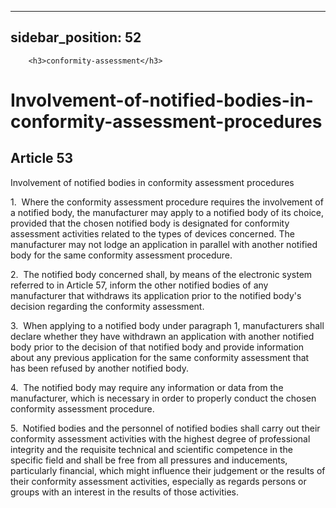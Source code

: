 
---
sidebar_position: 52
---
        <h3>conformity-assessment</h3>
<h1>Involvement-of-notified-bodies-in-conformity-assessment-procedures</h1>
<h2>Article 53</h2>
   <p class="stitle-article-norm">Involvement of notified bodies in conformity assessment procedures</p>
   <p class="norm">1.&nbsp;&nbsp;Where the conformity assessment 
procedure requires the involvement of a notified body, the manufacturer 
may apply to a notified body of its choice, provided that the chosen 
notified body is designated for conformity assessment activities related
 to the types of devices concerned. The manufacturer may not lodge an 
application in parallel with another notified body for the same 
conformity assessment procedure.</p>
   <p class="norm">2.&nbsp;&nbsp;The notified body concerned shall, by 
means of the electronic system referred to in Article&nbsp;57, inform 
the other notified bodies of any manufacturer that withdraws its 
application prior to the notified body's decision regarding the 
conformity assessment.</p>
   <p class="norm">3.&nbsp;&nbsp;When applying to a notified body under 
paragraph&nbsp;1, manufacturers shall declare whether they have 
withdrawn an application with another notified body prior to the 
decision of that notified body and provide information about any 
previous application for the same conformity assessment that has been 
refused by another notified body.</p>
   <p class="norm">4.&nbsp;&nbsp;The notified body may require any 
information or data from the manufacturer, which is necessary in order 
to properly conduct the chosen conformity assessment procedure.</p>
   <p class="norm">5.&nbsp;&nbsp;Notified bodies and the personnel of 
notified bodies shall carry out their conformity assessment activities 
with the highest degree of professional integrity and the requisite 
technical and scientific competence in the specific field and shall be 
free from all pressures and inducements, particularly financial, which 
might influence their judgement or the results of their conformity 
assessment activities, especially as regards persons or groups with an 
interest in the results of those activities.</p>